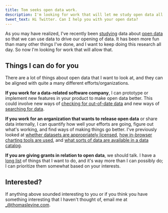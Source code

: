```yaml
---
title: Tom seeks open data work.
description: I'm looking for work that will let me study open data all day.
tweet_text: Hi Twitter. Can I help you with your open data?
---
```

As you may have realized, I've recently been [studying](/open-data)
data about [open data](/!/what-is-open-data)
so that we can use data to drive our opening of
data. It has been more fun than many other things I've done, and I
want to keep doing this research all day. So now I'm looking for work
that will allow that.

## Things I can do for you
There are a lot of things about open data that I want to look at,
and they can be aligned with quite a many different efforts/organizations.

**If you work for a data-related software company**, I can prototype or implement new
features in your product to make open data better. This could involve
new ways of [checking for out-of-date data](/!/data-updatedness/) and
new ways of [searching for data](/!/openprism/).

**If you work for an organization that wants to release open data**
or share data internally, I can quantify how well your efforts are going,
figure out what's working, and find ways of making things go better.
I've previously looked at
[whether datasets are appropriately licensed](/!/open-data-licensing/),
[how in-browser charting tools are used](/!/socrata-users/), and
[what sorts of data are available in a data catalog](/!/missouri-data-licensing/).

**If you are giving grants in relation to open data**, we should talk.
I have a [long list](https://github.com/tlevine/open-data-things) of things
that I want to do, and it's way more than I can possibly do;
I can prioritize them somewhat based on your interests.

## Interested?
If anything above sounded interesting to you or
if you think you have something interesting that I haven't thought of,
email me at [\_@thomaslevine.com](mailto:_@thomaslevine.com).
